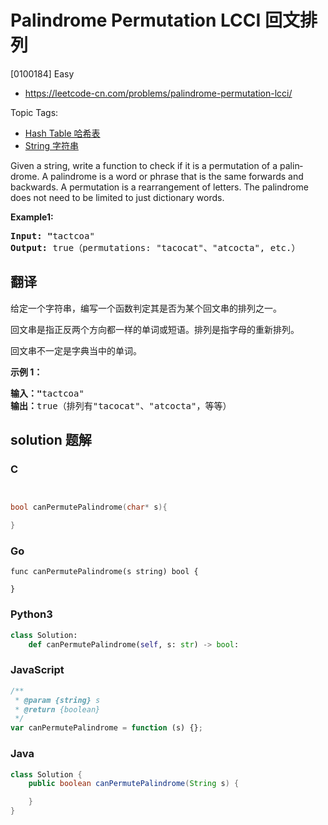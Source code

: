 # Palindrome Permutation LCCI 回文排列

[0100184] Easy

- https://leetcode-cn.com/problems/palindrome-permutation-lcci/

Topic Tags:

- [Hash Table 哈希表](https://leetcode-cn.com/tag/hash-table/)
- [String 字符串](https://leetcode-cn.com/tag/string/)

Given a string, write a function to check if it is a permutation of a palin­ drome. A palindrome is a word or phrase that is the same forwards and backwards. A permutation is a rearrangement of letters. The palindrome does not need to be limited to just dictionary words.

**Example1:**

<pre><strong>Input: "</strong>tactcoa"
<strong>Output: </strong>true（permutations: "tacocat"、"atcocta", etc.）
</pre>

## 翻译

给定一个字符串，编写一个函数判定其是否为某个回文串的排列之一。

回文串是指正反两个方向都一样的单词或短语。排列是指字母的重新排列。

回文串不一定是字典当中的单词。

**示例 1：**

<pre><strong>输入："</strong>tactcoa"
<strong>输出：</strong>true（排列有"tacocat"、"atcocta"，等等）
</pre>

## solution 题解

### C

```c


bool canPermutePalindrome(char* s){

}


```

### Go

```golang
func canPermutePalindrome(s string) bool {

}
```

### Python3

```python
class Solution:
    def canPermutePalindrome(self, s: str) -> bool:
```

### JavaScript

```javascript
/**
 * @param {string} s
 * @return {boolean}
 */
var canPermutePalindrome = function (s) {};
```

### Java

```java
class Solution {
    public boolean canPermutePalindrome(String s) {

    }
}
```
